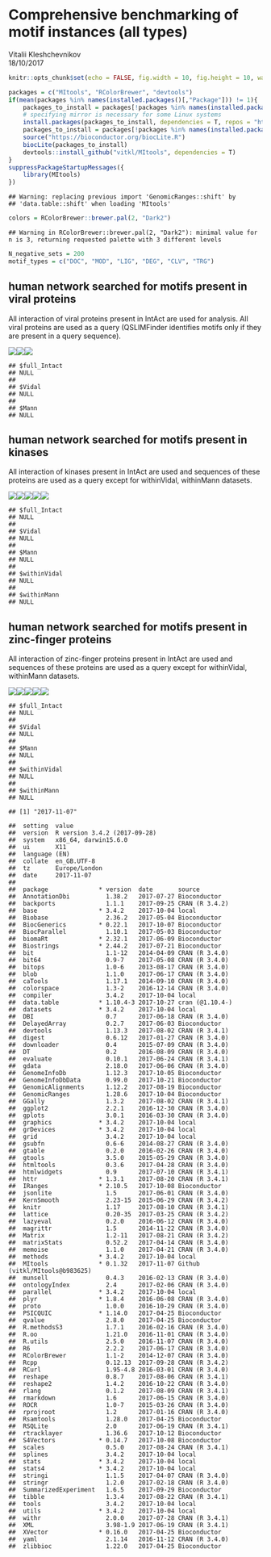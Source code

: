 # Comprehensive benchmarking of motif instances (all types)
Vitalii Kleshchevnikov  
18/10/2017  


```r
knitr::opts_chunk$set(echo = FALSE, fig.width = 10, fig.height = 10, warning = FALSE, message = FALSE)

packages = c("MItools", "RColorBrewer", "devtools")
if(mean(packages %in% names(installed.packages()[,"Package"])) != 1){
    packages_to_install = packages[!packages %in% names(installed.packages()[,"Package"])]
    # specifying mirror is necessary for some Linux systems
    install.packages(packages_to_install, dependencies = T, repos = "http://mirrors.ebi.ac.uk/CRAN/")
    packages_to_install = packages[!packages %in% names(installed.packages()[,"Package"])]
    source("https://bioconductor.org/biocLite.R")
    biocLite(packages_to_install)
    devtools::install_github("vitkl/MItools", dependencies = T)
}
suppressPackageStartupMessages({
    library(MItools)
})
```

```
## Warning: replacing previous import 'GenomicRanges::shift' by
## 'data.table::shift' when loading 'MItools'
```

```r
colors = RColorBrewer::brewer.pal(2, "Dark2")
```

```
## Warning in RColorBrewer::brewer.pal(2, "Dark2"): minimal value for n is 3, returning requested palette with 3 different levels
```

```r
N_negative_sets = 200
motif_types = c("DOC", "MOD", "LIG", "DEG", "CLV", "TRG")
```

## human network searched for motifs present in viral proteins

All interaction of viral proteins present in IntAct are used for analysis. All viral proteins are used as a query (QSLIMFinder identifies motifs only if they are present in a query sequence).

![](compr_benchmarking_inst_files/figure-html/viral-1.png)<!-- -->![](compr_benchmarking_inst_files/figure-html/viral-2.png)<!-- -->![](compr_benchmarking_inst_files/figure-html/viral-3.png)<!-- -->

```
## $full_Intact
## NULL
## 
## $Vidal
## NULL
## 
## $Mann
## NULL
```

## human network searched for motifs present in kinases

All interaction of kinases present in IntAct are used and sequences of these proteins are used as a query except for withinVidal, withinMann datasets.  

![](compr_benchmarking_inst_files/figure-html/kinase-1.png)<!-- -->![](compr_benchmarking_inst_files/figure-html/kinase-2.png)<!-- -->![](compr_benchmarking_inst_files/figure-html/kinase-3.png)<!-- -->![](compr_benchmarking_inst_files/figure-html/kinase-4.png)<!-- -->![](compr_benchmarking_inst_files/figure-html/kinase-5.png)<!-- -->

```
## $full_Intact
## NULL
## 
## $Vidal
## NULL
## 
## $Mann
## NULL
## 
## $withinVidal
## NULL
## 
## $withinMann
## NULL
```

## human network searched for motifs present in zinc-finger proteins

All interaction of zinc-finger proteins present in IntAct are used and sequences of these proteins are used as a query except for withinVidal, withinMann datasets.  

![](compr_benchmarking_inst_files/figure-html/znf-1.png)<!-- -->![](compr_benchmarking_inst_files/figure-html/znf-2.png)<!-- -->![](compr_benchmarking_inst_files/figure-html/znf-3.png)<!-- -->![](compr_benchmarking_inst_files/figure-html/znf-4.png)<!-- -->![](compr_benchmarking_inst_files/figure-html/znf-5.png)<!-- -->

```
## $full_Intact
## NULL
## 
## $Vidal
## NULL
## 
## $Mann
## NULL
## 
## $withinVidal
## NULL
## 
## $withinMann
## NULL
```


```
## [1] "2017-11-07"
```

```
##  setting  value                       
##  version  R version 3.4.2 (2017-09-28)
##  system   x86_64, darwin15.6.0        
##  ui       X11                         
##  language (EN)                        
##  collate  en_GB.UTF-8                 
##  tz       Europe/London               
##  date     2017-11-07                  
## 
##  package              * version  date       source                        
##  AnnotationDbi          1.38.2   2017-07-27 Bioconductor                  
##  backports              1.1.1    2017-09-25 CRAN (R 3.4.2)                
##  base                 * 3.4.2    2017-10-04 local                         
##  Biobase                2.36.2   2017-05-04 Bioconductor                  
##  BiocGenerics         * 0.22.1   2017-10-07 Bioconductor                  
##  BiocParallel           1.10.1   2017-05-03 Bioconductor                  
##  biomaRt              * 2.32.1   2017-06-09 Bioconductor                  
##  Biostrings           * 2.44.2   2017-07-21 Bioconductor                  
##  bit                    1.1-12   2014-04-09 CRAN (R 3.4.0)                
##  bit64                  0.9-7    2017-05-08 CRAN (R 3.4.0)                
##  bitops                 1.0-6    2013-08-17 CRAN (R 3.4.0)                
##  blob                   1.1.0    2017-06-17 CRAN (R 3.4.0)                
##  caTools                1.17.1   2014-09-10 CRAN (R 3.4.0)                
##  colorspace             1.3-2    2016-12-14 CRAN (R 3.4.0)                
##  compiler               3.4.2    2017-10-04 local                         
##  data.table           * 1.10.4-3 2017-10-27 cran (@1.10.4-)               
##  datasets             * 3.4.2    2017-10-04 local                         
##  DBI                    0.7      2017-06-18 CRAN (R 3.4.0)                
##  DelayedArray           0.2.7    2017-06-03 Bioconductor                  
##  devtools               1.13.3   2017-08-02 CRAN (R 3.4.1)                
##  digest                 0.6.12   2017-01-27 CRAN (R 3.4.0)                
##  downloader             0.4      2015-07-09 CRAN (R 3.4.0)                
##  DT                     0.2      2016-08-09 CRAN (R 3.4.0)                
##  evaluate               0.10.1   2017-06-24 CRAN (R 3.4.1)                
##  gdata                  2.18.0   2017-06-06 CRAN (R 3.4.0)                
##  GenomeInfoDb           1.12.3   2017-10-05 Bioconductor                  
##  GenomeInfoDbData       0.99.0   2017-10-21 Bioconductor                  
##  GenomicAlignments      1.12.2   2017-08-19 Bioconductor                  
##  GenomicRanges          1.28.6   2017-10-04 Bioconductor                  
##  GGally                 1.3.2    2017-08-02 CRAN (R 3.4.1)                
##  ggplot2                2.2.1    2016-12-30 CRAN (R 3.4.0)                
##  gplots                 3.0.1    2016-03-30 CRAN (R 3.4.0)                
##  graphics             * 3.4.2    2017-10-04 local                         
##  grDevices            * 3.4.2    2017-10-04 local                         
##  grid                   3.4.2    2017-10-04 local                         
##  gsubfn                 0.6-6    2014-08-27 CRAN (R 3.4.0)                
##  gtable                 0.2.0    2016-02-26 CRAN (R 3.4.0)                
##  gtools                 3.5.0    2015-05-29 CRAN (R 3.4.0)                
##  htmltools              0.3.6    2017-04-28 CRAN (R 3.4.0)                
##  htmlwidgets            0.9      2017-07-10 CRAN (R 3.4.1)                
##  httr                 * 1.3.1    2017-08-20 CRAN (R 3.4.1)                
##  IRanges              * 2.10.5   2017-10-08 Bioconductor                  
##  jsonlite               1.5      2017-06-01 CRAN (R 3.4.0)                
##  KernSmooth             2.23-15  2015-06-29 CRAN (R 3.4.2)                
##  knitr                  1.17     2017-08-10 CRAN (R 3.4.1)                
##  lattice                0.20-35  2017-03-25 CRAN (R 3.4.2)                
##  lazyeval               0.2.0    2016-06-12 CRAN (R 3.4.0)                
##  magrittr               1.5      2014-11-22 CRAN (R 3.4.0)                
##  Matrix                 1.2-11   2017-08-21 CRAN (R 3.4.2)                
##  matrixStats            0.52.2   2017-04-14 CRAN (R 3.4.0)                
##  memoise                1.1.0    2017-04-21 CRAN (R 3.4.0)                
##  methods              * 3.4.2    2017-10-04 local                         
##  MItools              * 0.1.32   2017-11-07 Github (vitkl/MItools@b983625)
##  munsell                0.4.3    2016-02-13 CRAN (R 3.4.0)                
##  ontologyIndex          2.4      2017-02-06 CRAN (R 3.4.0)                
##  parallel             * 3.4.2    2017-10-04 local                         
##  plyr                 * 1.8.4    2016-06-08 CRAN (R 3.4.0)                
##  proto                  1.0.0    2016-10-29 CRAN (R 3.4.0)                
##  PSICQUIC             * 1.14.0   2017-04-25 Bioconductor                  
##  qvalue                 2.8.0    2017-04-25 Bioconductor                  
##  R.methodsS3            1.7.1    2016-02-16 CRAN (R 3.4.0)                
##  R.oo                   1.21.0   2016-11-01 CRAN (R 3.4.0)                
##  R.utils                2.5.0    2016-11-07 CRAN (R 3.4.0)                
##  R6                     2.2.2    2017-06-17 CRAN (R 3.4.0)                
##  RColorBrewer           1.1-2    2014-12-07 CRAN (R 3.4.0)                
##  Rcpp                   0.12.13  2017-09-28 CRAN (R 3.4.2)                
##  RCurl                  1.95-4.8 2016-03-01 CRAN (R 3.4.0)                
##  reshape                0.8.7    2017-08-06 CRAN (R 3.4.1)                
##  reshape2               1.4.2    2016-10-22 CRAN (R 3.4.0)                
##  rlang                  0.1.2    2017-08-09 CRAN (R 3.4.1)                
##  rmarkdown              1.6      2017-06-15 CRAN (R 3.4.0)                
##  ROCR                   1.0-7    2015-03-26 CRAN (R 3.4.0)                
##  rprojroot              1.2      2017-01-16 CRAN (R 3.4.0)                
##  Rsamtools              1.28.0   2017-04-25 Bioconductor                  
##  RSQLite                2.0      2017-06-19 CRAN (R 3.4.1)                
##  rtracklayer            1.36.6   2017-10-12 Bioconductor                  
##  S4Vectors            * 0.14.7   2017-10-08 Bioconductor                  
##  scales                 0.5.0    2017-08-24 CRAN (R 3.4.1)                
##  splines                3.4.2    2017-10-04 local                         
##  stats                * 3.4.2    2017-10-04 local                         
##  stats4               * 3.4.2    2017-10-04 local                         
##  stringi                1.1.5    2017-04-07 CRAN (R 3.4.0)                
##  stringr                1.2.0    2017-02-18 CRAN (R 3.4.0)                
##  SummarizedExperiment   1.6.5    2017-09-29 Bioconductor                  
##  tibble                 1.3.4    2017-08-22 CRAN (R 3.4.1)                
##  tools                  3.4.2    2017-10-04 local                         
##  utils                * 3.4.2    2017-10-04 local                         
##  withr                  2.0.0    2017-07-28 CRAN (R 3.4.1)                
##  XML                    3.98-1.9 2017-06-19 CRAN (R 3.4.1)                
##  XVector              * 0.16.0   2017-04-25 Bioconductor                  
##  yaml                   2.1.14   2016-11-12 CRAN (R 3.4.0)                
##  zlibbioc               1.22.0   2017-04-25 Bioconductor
```
